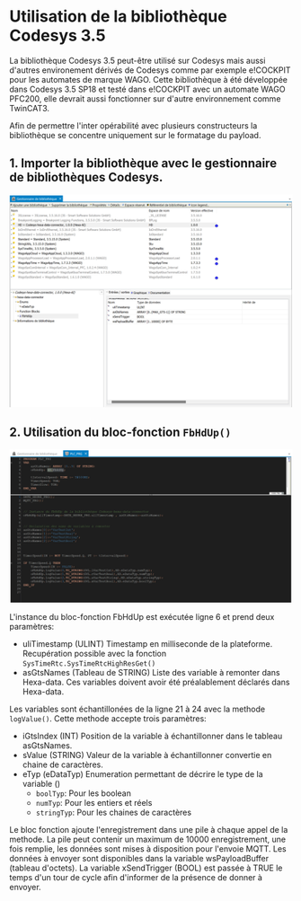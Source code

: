 # Utilisation de la bibliothèque Codesys 3.5

La bibliothèque Codesys 3.5 peut-être utilisé sur Codesys mais aussi d'autres environement dérivés de Codesys comme par exemple e!COCKPIT pour les automates de marque WAGO. Cette bibliothèque à été développée dans Codesys 3.5 SP18 et testé dans e!COCKPIT avec un automate WAGO PFC200, elle devrait aussi fonctionner sur d'autre environnement comme TwinCAT3.

Afin de permettre l'inter opérabilité avec plusieurs constructeurs la bibliothèque se concentre uniquement sur le formatage du payload.

## 1. Importer la bibliothèque avec le gestionnaire de bibliothèques Codesys.

![Import bibliothèque](./_medias/importLibCodesys.png ':size=60%')

## 2. Utilisation du bloc-fonction ```FbHdUp()```

![Utilisation du Fb](./_medias/useFb.png ':size=80%')

L'instance du bloc-fonction FbHdUp est exécutée ligne 6 et prend deux paramètres:

* uliTimestamp (ULINT) Timestamp en milliseconde de la plateforme.
    Recupération possible avec la fonction ```SysTimeRtc.SysTimeRtcHighResGet()```
* asGtsNames (Tableau de STRING) Liste des variable à remonter dans Hexa-data.
    Ces variables doivent avoir été préalablement déclarés dans Hexa-data.

Les variables sont échantillonées de la ligne 21 à 24 avec la methode ```logValue()```.
Cette methode accepte trois paramètres:

* iGtsIndex (INT) Position de la variable à échantillonner dans le tableau asGtsNames.
* sValue (STRING) Valeur de la variable à échantillonner convertie en chaine de caractères.
* eTyp (eDataTyp) Enumeration permettant de décrire le type de la variable ()
    * ```boolTyp```: Pour les boolean
    * ```numTyp```: Pour les entiers et réels
    * ```stringTyp```: Pour les chaines de caractères

Le bloc fonction ajoute l'enregistrement dans une pile à chaque appel de la methode. La pile peut contenir un maximum de 10000 enregistrement, une fois remplie, les données sont mises à disposition pour l'envoie MQTT. Les données à envoyer sont disponibles dans la variable wsPayloadBuffer (tableau d'octets). La variable xSendTrigger (BOOL) est passée à TRUE le temps d'un tour de cycle afin d'informer de la présence de donner à envoyer.

